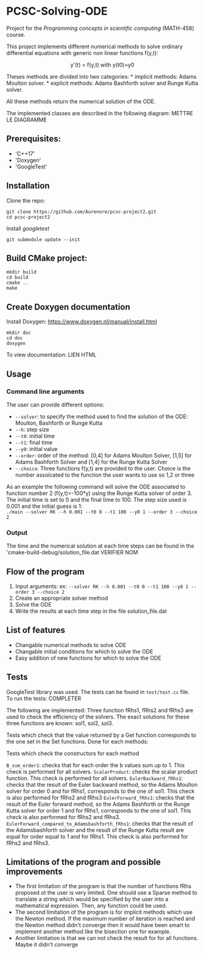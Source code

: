 # PCSC-Solving-ODE 
Project for the *Programming concepts in scientific computing* (MATH-458) course.

This project implements different numerical methods to solve ordinary differential equations with generic non linear functions f(y,t):   
  <p align="center">
  y'(t) = f(y,t) with y(t0)=y0
  </p>
Theses methods are divided into two categories: 
* implicit methods: Adams Moulton solver.
* explicit methods:  Adams Bashforth solver and Runge Kutta solver.  

All these methods return the numerical solution of the ODE. 

The implemented classes are described in the following diagram: 
METTRE LE DIAGRAMME

## Prerequisites:
* 'C++17'
* 'Doxygen'
* 'GoogleTest'

## Installation

Clone the repo:
```
git clone https://github.com/Aurenore/pcsc-project2.git
cd pcsc-project2
```

Install *googletest*
```
git submodule update --init 
```

## Build CMake project:
```
mkdir build
cd build
cmake ..
make
```
## Create Doxygen documentation
Install Doxygen: https://www.doxygen.nl/manual/install.html
```
mkdir doc
cd doc
doxygen
```

To view documentation: LIEN HTML

## Usage
### Command line arguments
The user can provide different options:
* `--solver`: to specify the method used to find the solution of the ODE: Moulton, Bashforth or Runge Kutta
* `--h`: step size 
* `--t0`: initial time
* `--t1`: final time
* `--y0`: initial value
* `--order`: order of the method: [0,4] for Adams Moulton Solver, [1,5] for Adams Bashforth Solver and [1,4] for the Runge Kutta Solver
* `--choice`: Three functions f(y,t) are provided to the user. Choice is the number assoicated to the function the user wants to use so 1,2 or three

As an example the following command will solve the ODE associated to function number 2 (f(y,t)=-100*y) using the Runge Kutta solver of order 3. The initial time is set to 0 and the final time to 100. The step size used is 0.001 and the initial guess is 1:  
  `./main --solver RK --h 0.001 --t0 0 --t1 100 --y0 1 --order 3 --choice 2`

### Output
The time and the numerical solution at each time steps can be found in the 'cmake-build-debug/solution_file.dat VERIFIER NOM

## Flow of the program
1. Input arguments: ex: `--solver RK --h 0.001 --t0 0 --t1 100 --y0 1 --order 3 --choice 2`
2. Create an appropriate solver method
3. Solve the ODE 
4. Write the results at each time step in the file solution_file.dat

## List of features
* Changable numerical methods to solve ODE
* Changable initial conditions for which to solve the ODE
* Easy addition of new functions for which to solve the ODE

## Tests
GoogleTest library was used.
The tests can be found in `test/test.cc` file.  
To run the tests: COMPLETER

The following are implemented:
Three function fRhs1, fRhs2 and fRhs3 are used to check the efficiency of the solvers. The exact solutions for these three functions are known: sol1, sol2, sol3.

Tests which check that the value returned by a Get function corresponds to the one set in the Set functions. Done for each methods:

Tests which check the constructors for each method

`B_sum_order1`: checks that for each order the b values sum up to 1. This check is performed for all solvers.
`ScalarProduct`: checks the scalar product function. This check is performed for all solvers.
`EulerBackward_fRhs1`: checks that the result of the Euler backward method, so the Adams Moulton solver for order 0 and for fRhs1, corresponds to the one of sol1. This check is also performed for fRhs2 and fRhs3
`EulerForward_fRhs1`: checks that the result of the Euler forward method, so the Adams Bashforth or the Runge Kutta solver for order 1 and for fRhs1, corresponds to the one of sol1. This check is also performed for fRhs2 and fRhs3.
`EulerForward_compared_to_Adamsbashforth_fRhs1`: checks that the result of the Adamsbashforth solver and the result of the Runge Kutta result are equal for order equal to 1 and for fRhs1. This check is also performed for fRhs2 and fRhs3.

## Limitations of the program and possible improvements
* The first limitation of the program is that the number of functions fRhs proposed ot the user is very limited. One should use a Sparse method to translate a string which would be specified by the user into a mathematical expression. Then, any function could be used. 
* The second limitation of the program is for implicit methods which use the Newton method. If the maximum number of iteration is reached and the Newton method didn't converge then it would have been smart to implement another method like the bisection one for example. 
* Another limitation is that we can not check the result for for all functions. Maybe it didn't converge 













